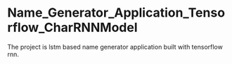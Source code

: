 # Name_Generator_Application_Tensorflow_CharRNNModel

The project is lstm based name generator application built with tensorflow rnn.
